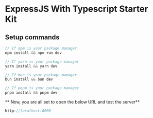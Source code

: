 # ExpressJS With Typescript Starter Kit

## Setup commands
```js
// If npm is your package manager
npm install && npm run dev

// If yarn is your package manager
yarn install && yarn dev

// If bun is your package manager
bun install && bun dev

// If pnpm is your package manager
pnpm install && pnpm dev
```

** Now, you are all set to open the below URL and test the server**
```js
http://localhost:8000
```
